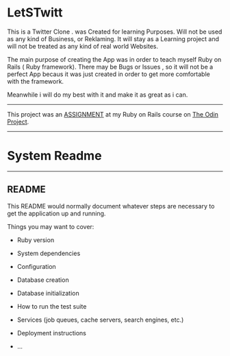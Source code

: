 # LetSTwitt

This is a Twitter Clone . was Created for learning Purposes.
Will not be used as any kind of Business, or Reklaming.
It will stay as a Learning project and will not be treated as any kind of real world Websites.

The main purpose of creating the App was in order to teach myself Ruby on Rails ( Ruby framework).
There may be Bugs or Issues , so it will not be a perfect App becaus it was just created in order to get more comfortable with the framework.

Meanwhile i will do my best with it and make it as great as i can.

---

This project was an [ASSIGNMENT](https://www.theodinproject.com/lessons/authentication) at my Ruby on Rails course on [The Odin Project](https://www.theodinproject.com/dashboard).

---

# System Readme

---

## README

This README would normally document whatever steps are necessary to get the
application up and running.

Things you may want to cover:

- Ruby version

- System dependencies

- Configuration

- Database creation

- Database initialization

- How to run the test suite

- Services (job queues, cache servers, search engines, etc.)

- Deployment instructions

- ...
